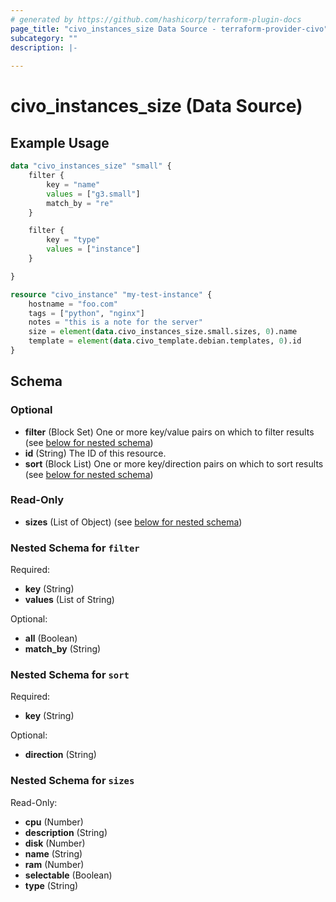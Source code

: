 ```yaml
---
# generated by https://github.com/hashicorp/terraform-plugin-docs
page_title: "civo_instances_size Data Source - terraform-provider-civo"
subcategory: ""
description: |-
  
---
```


# civo_instances_size (Data Source)



## Example Usage

```terraform
data "civo_instances_size" "small" {
    filter {
        key = "name"
        values = ["g3.small"]
        match_by = "re"
    }

    filter {
        key = "type"
        values = ["instance"]
    }

}

resource "civo_instance" "my-test-instance" {
    hostname = "foo.com"
    tags = ["python", "nginx"]
    notes = "this is a note for the server"
    size = element(data.civo_instances_size.small.sizes, 0).name
    template = element(data.civo_template.debian.templates, 0).id
}
```

<!-- schema generated by tfplugindocs -->
## Schema

### Optional

- **filter** (Block Set) One or more key/value pairs on which to filter results (see [below for nested schema](#nestedblock--filter))
- **id** (String) The ID of this resource.
- **sort** (Block List) One or more key/direction pairs on which to sort results (see [below for nested schema](#nestedblock--sort))

### Read-Only

- **sizes** (List of Object) (see [below for nested schema](#nestedatt--sizes))

<a id="nestedblock--filter"></a>
### Nested Schema for `filter`

Required:

- **key** (String)
- **values** (List of String)

Optional:

- **all** (Boolean)
- **match_by** (String)


<a id="nestedblock--sort"></a>
### Nested Schema for `sort`

Required:

- **key** (String)

Optional:

- **direction** (String)


<a id="nestedatt--sizes"></a>
### Nested Schema for `sizes`

Read-Only:

- **cpu** (Number)
- **description** (String)
- **disk** (Number)
- **name** (String)
- **ram** (Number)
- **selectable** (Boolean)
- **type** (String)


